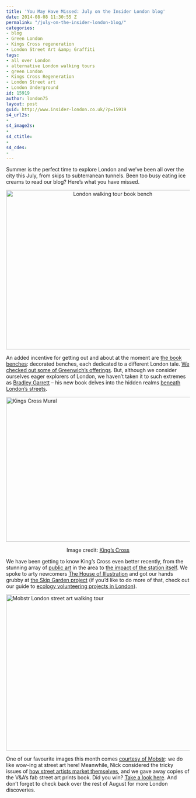```yaml
---
title: 'You May Have Missed: July on the Insider London blog'
date: 2014-08-08 11:30:55 Z
permalink: "/july-on-the-insider-london-blog/"
categories:
- blog
- Green London
- Kings Cross regeneration
- London Street Art &amp; Graffiti
tags:
- all over London
- alternative London walking tours
- green London
- Kings Cross Regeneration
- London Street art
- London Underground
id: 15919
author: london75
layout: post
guid: http://www.insider-london.co.uk/?p=15919
s4_url2s:
- 
s4_image2s:
- 
s4_ctitle:
- 
s4_cdes:
- 
---
```


Summer is the perfect time to explore London and we&#8217;ve been all over the city this July, from skips to subterranean tunnels. Been too busy eating ice creams to read our blog? Here&#8217;s what you have missed.

<p style="text-align: center;">
  <a href="http://www.insider-london.co.uk/wp-content/uploads/2014/07/London-walking-tour-book-bench.jpg"><img class="alignnone size-full wp-image-15116" src="http://www.insider-london.co.uk/wp-content/uploads/2014/07/London-walking-tour-book-bench.jpg" alt="London walking tour book bench" width="569" height="436" /></a>
</p>

An added incentive for getting out and about at the moment are <a href="http://www.insider-london.co.uk/2014/07/04/londons-book-bench-art/" target="_blank">the book benches</a>: decorated benches, each dedicated to a different London tale. <a href="http://www.insider-london.co.uk/2014/07/04/londons-book-bench-art/" target="_blank">We checked out some of Greenwich&#8217;s offerings</a>. But, although we consider ourselves eager explorers of London, we haven&#8217;t taken it to such extremes as <a href="http://www.insider-london.co.uk/2014/07/21/exploring-beneath-londons-surface/" target="_blank">Bradley Garrett</a> &#8211; his new book delves into the hidden realms <a href="http://www.insider-london.co.uk/2014/07/21/exploring-beneath-londons-surface/" target="_blank">beneath London&#8217;s streets</a>.

[<img class="size-full wp-image-15795 aligncenter" src="http://www.insider-london.co.uk/wp-content/uploads/2014/07/BeFunky_German-Gymnasium.jpg_mini.jpg" alt="Kings Cross Mural" width="569" height="396" />](http://www.insider-london.co.uk/wp-content/uploads/2014/07/BeFunky_German-Gymnasium.jpg_mini.jpg)

<p style="text-align: center;">
  Image credit: <a href="http://www.kingscross.co.uk/" target="_blank">King&#8217;s Cross</a>
</p>

We have been getting to know King&#8217;s Cross even better recently, from the stunning array of <a href="http://www.insider-london.co.uk/2014/07/28/art-station-the-kings-cross-regeneration/" target="_blank">public art</a> in the area to <a href="http://www.insider-london.co.uk/2014/07/11/kings-cross-station-kings-cross-regeneration/" target="_blank">the impact of the station itself</a>. We spoke to arty newcomers <a href="http://www.insider-london.co.uk/2014/07/25/the-house-of-illustration-kings-cross/" target="_blank">The House of Illustration</a> and got our hands grubby at <a href="%20http://www.insider-london.co.uk/2014/07/09/global-generation-the-skip-garden/" target="_blank">the Skip Garden project</a> (if you&#8217;d like to do more of that, check out our guide to <a href="http://www.insider-london.co.uk/2014/07/09/global-generation-the-skip-garden/" target="_blank">ecology volunteering projects in London</a>).

[<img class="size-full wp-image-15826 aligncenter" src="http://www.insider-london.co.uk/wp-content/uploads/2014/07/Mobstr.jpg" alt="Mobstr London street art walking tour" width="569" height="427" />](http://www.insider-london.co.uk/wp-content/uploads/2014/07/Mobstr.jpg)

One of our favourite images this month comes <a href="http://www.insider-london.co.uk/2014/07/30/oh-wow-look-its-some-street-art-by-mobstr/" target="_blank">courtesy of Mobstr</a>: we do like wow-ing at street art here! Meanwhile, Nick considered the tricky issues of <a href="http://www.insider-london.co.uk/2014/08/01/streetwise-artful-marketing/" target="_blank">how street artists market themselves</a>, and we gave away copies of the V&A&#8217;s fab street art prints book. Did you win? <a href="http://www.insider-london.co.uk/2014/08/07/the-winners-of-the-va-street-art-books/" target="_blank">Take a look here</a>. And don&#8217;t forget to check back over the rest of August for more London discoveries.